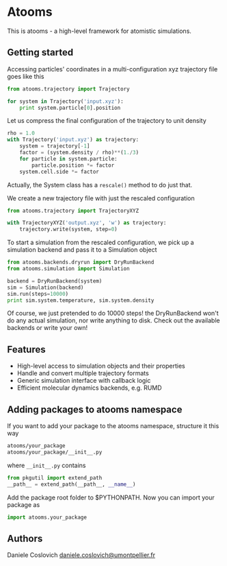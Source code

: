Atooms
======

This is atooms - a high-level framework for atomistic simulations. 

Getting started
---------------

Accessing particles' coordinates in a multi-configuration xyz trajectory file goes like this
```python
from atooms.trajectory import Trajectory

for system in Trajectory('input.xyz'):
    print system.particle[0].position
```

Let us compress the final configuration of the trajectory to unit density
```python
rho = 1.0
with Trajectory('input.xyz') as trajectory:
    system = trajectory[-1]
    factor = (system.density / rho)**(1./3)
    for particle in system.particle:
        particle.position *= factor
    system.cell.side *= factor
```
Actually, the System class has a ```rescale()``` method to do just that. 

We create a new trajectory file with just the rescaled configuration
```python
from atooms.trajectory import TrajectoryXYZ

with TrajectoryXYZ('output.xyz', 'w') as trajectory:
    trajectory.write(system, step=0)
```

To start a simulation from the rescaled configuration, we pick up a simulation backend and pass it to a Simulation object
```python
from atooms.backends.dryrun import DryRunBackend
from atooms.simulation import Simulation

backend = DryRunBackend(system)
sim = Simulation(backend)
sim.run(steps=10000)
print sim.system.temperature, sim.system.density
```
Of course, we just pretended to do 10000 steps! the DryRunBackend won't do any actual simulation, nor write anything to disk. Check out the available backends or write your own!


Features
--------
- High-level access to simulation objects and their properties
- Handle and convert multiple trajectory formats 
- Generic simulation interface with callback logic
- Efficient molecular dynamics backends, e.g. RUMD

Adding packages to atooms namespace
-----------------------------------
If you want to add your package to the atooms namespace, structure it this way

```bash
atooms/your_package
atooms/your_package/__init__.py
```

where ```__init__.py``` contains

```python
from pkgutil import extend_path
__path__ = extend_path(__path__, __name__)
```

Add the package root folder to $PYTHONPATH. Now you can import your package as

```python
import atooms.your_package
```

Authors
-------
Daniele Coslovich <daniele.coslovich@umontpellier.fr>
